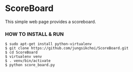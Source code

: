 # ScoreBoard
This simple web page provides a scoreboard.

### HOW TO INSTALL & RUN

```
$ sudo apt-get install python-virtualenv
$ git clone https://github.com/jungsikchoi/ScoreBoard.git
$ cd ScoreBoard
$ virtualenv venv
$ . venv/bin/activate
$ python score_board.py
```
